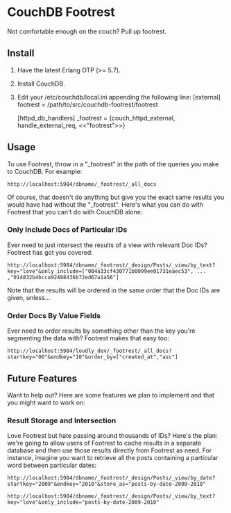 # CouchDB Footrest

Not comfortable enough on the couch? Pull up footrest.

## Install

1) Have the latest Erlang OTP (>= 5.7).
2) Install CouchDB.
3) Edit your /etc/couchdb/local.ini appending the following line:
    [external]
    footrest = /path/to/src/couchdb-footrest/footrest

    [httpd_db_handlers]
    _footrest = {couch_httpd_external, handle_external_req, <<"footrest">>}


## Usage

To use Footrest, throw in a "_footrest" in the path of the queries you make to CouchDB. For example:

    http://localhost:5984/dbname/_footrest/_all_docs

Of course, that doesn't do anything but give you the exact same results you would have had without the "_footrest". Here's what you can do with Footrest that you can't do with CouchDB alone:

### Only Include Docs of Particular IDs

Ever need to just intersect the results of a view with relevant Doc IDs? Footrest has got you covered:

    http://localhost:5984/dbname/_footrest/_design/Posts/_view/by_text?key="love"&only_include=["004a33cf430771b0099ee01731eaec53", ... ,"014832b4bcca92488436b72ed67a1a56"]

Note that the results will be ordered in the same order that the Doc IDs are given, unless...

### Order Docs By Value Fields

Ever need to order results by something other than the key you're segmenting the data with? Footrest makes that easy too:

    http://localhost:5984/loudly_dev/_footrest/_all_docs?startkey="00"&endkey="10"&order_by=["created_at","asc"]


## Future Features

Want to help out? Here are some features we plan to implement and that you might want to work on:

### Result Storage and Intersection

Love Footrest but hate passing around thousands of IDs? Here's the plan: we're going to allow users of Footrest to cache results in a separate database and then use those results directly from Footrest as need. For instance, imagine you want to retrieve all the posts containing a particular word between particular dates:

    http://localhost:5984/dbname/_footrest/_design/Posts/_view/by_date?startkey="2009"&endkey="2010"&store_as="posts-by-date-2009-2010"

    http://localhost:5984/dbname/_footrest/_design/Posts/_view/by_text?key="love"&only_include="posts-by-date-2009-2010"

